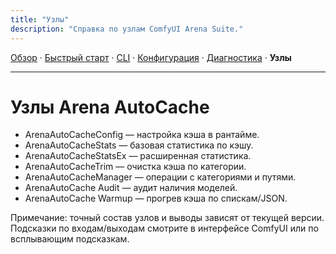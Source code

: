```yaml
---
title: "Узлы"
description: "Справка по узлам ComfyUI Arena Suite."
---
```


[Обзор](index.md) · [Быстрый старт](quickstart.md) · [CLI](cli.md) · [Конфигурация](config.md) · [Диагностика](troubleshooting.md) · **Узлы**

---

# Узлы Arena AutoCache

- ArenaAutoCacheConfig — настройка кэша в рантайме.
- ArenaAutoCacheStats — базовая статистика по кэшу.
- ArenaAutoCacheStatsEx — расширенная статистика.
- ArenaAutoCacheTrim — очистка кэша по категории.
- ArenaAutoCacheManager — операции с категориями и путями.
- ArenaAutoCache Audit — аудит наличия моделей.
- ArenaAutoCache Warmup — прогрев кэша по спискам/JSON.

Примечание: точный состав узлов и выводы зависят от текущей версии. Подсказки по входам/выходам смотрите в интерфейсе ComfyUI или по всплывающим подсказкам.

